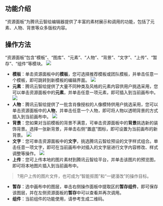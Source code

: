 ## 功能介绍
“资源面板”为腾讯云智绘编辑器提供了丰富的素材展示和调用的功能，包括了元素、人物、背景等众多版权内容。

## 操作方法
“资源面板”包含“模板”、“图库”、“元素”、“人物”、“背景”、“文字”、“上传”、“暂存”、“组件”等模块。
![](https://qcloudimg.tencent-cloud.cn/raw/fafc23929a0dd6e09337cd8e5ff07a84.png)
- **模板**：单击资源面板中的**模板**，您可选择推荐模板或团队模板，并单击任意一个模板，即可跳转到新模板的编辑界面。
![](https://qcloudimg.tencent-cloud.cn/raw/f0f6b66859a54e56e41223a57b115097.png)
- **元素**：腾讯云智绘提供了大量不同种类及风格的元素内容供用户挑选采用，您可以单击资源面板中的**元素**，并单击任意一项元素，即可插入到当前画布中。
![](https://qcloudimg.tencent-cloud.cn/raw/3498b71e06ab10885c8524a0291717ee.png)
- **人物**：腾讯云智绘提供了一批含肖像授权的人像模特供用户挑选采用，您可以单击资源面板中的**人物**，并单击任意一个人物，即可将人物以透明背景的方式插入到当前画布中。
![](https://qcloudimg.tencent-cloud.cn/raw/1b5fdf61a011b035cc0c2cc1ea94608b.png)
- **背景**：您如果对当前模板的背景不满意，可单击资源面板中的**背景**挑选新的装饰背景。选择一张新背景，并单击右侧“置底”图标，即可设置为当前画布的新背景。
![](https://main.qcloudimg.com/raw/8d9f6d8c6c7c6e22c0b71f968a60a15b.png)
- **文字**：您可单击资源面板中的**文字**，挑选腾讯云智绘预设的文字样式组合。单击任意一项文字，即可在当前画布中对插入的文字层进行文字内容修改、样式调整等操作。
![](https://main.qcloudimg.com/raw/810e7078ce0d65ec36513e477fbb4104.png)
- **上传**：您可上传本地的图片素材到腾讯云智绘平台，并单击该图片的预览图，即可将本地图片插入到当前画布中。
>?用户上传的图片文件，也可成为“智能抠图”和“一键漫改”的操作目标。
- **暂存**：选中画布中的图层，单击右侧操作面板中提取区的**暂存组件**，即可保存该图层，并在左侧资源面板的**暂存**中可以查看并再次调用。
- **组件**：当前组件的功能使用，请参考生成二维码。

